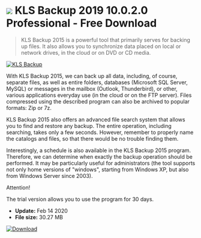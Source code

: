 # ![](https://cdn.softexe.net/static/icon/c/kls-backup-8272.png) KLS Backup 2019 10.0.2.0 Professional - Free Download

> KLS Backup 2015 is a powerful tool that primarily serves for backing up files. It also allows you to synchronize data placed on local or network drives, in the cloud or on DVD or CD media.

[![KLS Backup](https://gallery.dpcdn.pl/imgc/Tools/63058/g_-_420x350_1.5_-_x20151028140814_0.png)](https://softexe.net/win/disks-files/data-recovery/kls-backup:hbgb.html)

With KLS Backup 2015, we can back up all data, including, of course, separate files, as well as entire folders, databases (Microsoft SQL Server, MySQL) or messages in the mailbox (Outlook, Thunderbird), or other, various applications everyday use (in the cloud or on the FTP server). Files compressed using the described program can also be archived to popular formats: Zip or 7z.
 
 KLS Backup 2015 also offers an advanced file search system that allows you to find and restore any backup. The entire operation, including searching, takes only a few seconds. However, remember to properly name the catalogs and files, so that there would be no trouble finding them. 
 
 Interestingly, a schedule is also available in the KLS Backup 2015 program. Therefore, we can determine when exactly the backup operation should be performed. It may be particularly useful for administrators (the tool supports not only home versions of "windows", starting from Windows XP, but also from Windows Server since 2003).
 
 
 Attention!
 
 The trial version allows you to use the program for 30 days.


- **Update:** Feb 14 2020
- **File size:** 30.27 MB

[![Download](https://cdn.softexe.net/static/img/download.png)](https://softexe.net/win/disks-files/data-recovery/kls-backup:hbgb.html)


